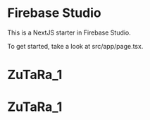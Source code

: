# Firebase Studio

This is a NextJS starter in Firebase Studio.

To get started, take a look at src/app/page.tsx.
# ZuTaRa_1
# ZuTaRa_1
